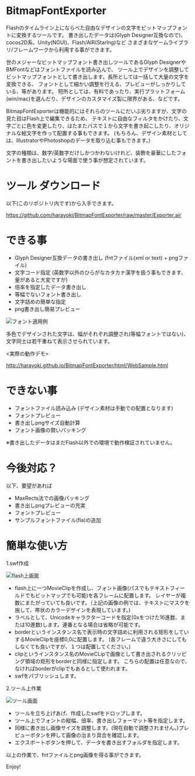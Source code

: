 BitmapFontExporter
==================

Flashのタイムライン上にならべた自由なデザインの文字をビットマップフォントに変換するツールです。
書き出したデータは(Glyph Designer互換なので)、cocos2D系、Unity(NGUI)、Flash/AIR(Starlng)など
さまざまなゲームライブラリ/フレームワークから利用する事ができます。

世のメジャーなビットマップフォント書き出しツールであるGlyph DesignerやBMFontなどはフォントファイルを読み込んで、
ツール上でデザインを調整してビットマップフォントとして書き出します。長所としては一括して大量の文字を変換できる、
フォントとして細かい調整を行える、プレビューがしっかりしている、等があります。
短所としては、有料であったり、実行プラットフォーム(win/mac)を選んだり、デザインのカスタマイズ製に限界がある、などです。

BitmapFontExporterは機能的にはそれらのツールにだいぶ劣りますが、文字の見た目はFlash上で編集できるため、
テキストに自由なフィルタをかけたり、文字ごとに色を変更したり、はたまたパスで１から文字を書き起こしたり、オリジナルな絵文字を作って配置する事もできます。
(もちろん、デザイン素材としては、IllustratorやPhotoshopのデータを取り込む事もできます。)

文字の種類は、数字/英数字だけしかつかわないけれど、装飾を豪華にしたフォントを書き出したいような場面で使う事が想定されています。

ツール ダウンロード
==================

以下(このリポジトリ内です)から入手できます。

https://github.com/harayoki/BitmapFontExporter/raw/master/Exporter.air


できる事
=========

* Glyph Designer互換データの書き出し (fntファイル(xml or text) + pngファイル)
* 文字コード指定 (英数字以外のひらがなカタカナ漢字を扱う事もできます、量があると大変ですが)
* 倍率を指定したデータ書き出し
* 等幅でないフォント書き出し
* 文字詰めの簡単な指定
* png書き出し簡易プレビュー

![フォント適用例](https://raw2.github.com/harayoki/BitmapFontExporter/master/html/cap3.png)

多色でデザインされた文字は、幅がそれぞれ調整され(等幅フォントではない)、文字同士は若干重ねて表示させられています。

<実際の動作デモ>

http://harayoki.github.io/BitmapFontExporter/html/WebSample.html

できない事
=========

* フォントファイル読み込み (デザイン素材は手動での配置となります)
* フォントプレビュー
* 書き出しpngサイズ自動計算
* フォント画像の賢いパッキング

※書き出したデータはまだFlash以外での環境で動作検証されていません。

今後対応？
=========

以下、要望があれば
* MaxRects法での画像パッキング
* 書き出しpngプレビューの充実
* フォントプレビュー
* サンプルフォントファイル(fla)の追加


簡単な使い方
=========

1.swf作成

![flash上画面](https://raw2.github.com/harayoki/BitmapFontExporter/master/html/cap2.jpg)

* flash上に一つMovieClipを作成し、フォント画像(パスでもテキストフィールドでもビットマップでも可能)を各フレームに配置します。
  レイヤーが複数にまたがっていても良いです。（上記の画像の例では、テキストにマスクを施して、帯状のカラーデザインを表現しています。)
* ラベルとして、Unicodeキャラクターコードを指定(0xをつけた16進数、または10進数)します。連番となる場合は省略が可能です。
* borderというインスタンス名で表示時の文字詰めに利用される矩形をしていするMovieClipを座標0,0に配置します。
  (各フレームで違う大きさにしてもしなくても良いですが、１つは配置してください。)
* clipというインスタンス名のMovieCLipで画像として書き出されるクリッピング領域の矩形をborderと同様に指定します。
  こちらの配置は任意なので、なければborderがclipでもあるとして使われます。
* swfをパブリッシュします。

2.ツール上作業

![ツール画面](https://raw2.github.com/harayoki/BitmapFontExporter/master/html/cap1.png)

* ツールを立ち上げあげ、作成したswfをドロップします。
* ツール上でフォントの縦幅、倍率、書き出しフォーマット等を指定します。
* 同様に書き出し画像サイズを調整します。(現在自動で調整されません。)プレビューボタンを押して画像の治まり具合を確認します。
* エクスポートボタンを押して、データを書き出すフォルダを指定します。

以上の作業で、fntファイルとpng画像を得る事ができます。

Enjoy!


